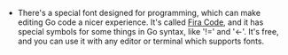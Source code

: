 - There's a special font designed for programming, which can make editing Go code a nicer experience. It's called [Fira Code](https://github.com/tonsky/FiraCode), and it has special symbols for some things in Go syntax, like '!=' and '<-'. It's free, and you can use it with any editor or terminal which supports fonts.

